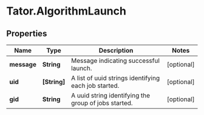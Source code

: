 # Tator.AlgorithmLaunch

## Properties

Name | Type | Description | Notes
------------ | ------------- | ------------- | -------------
**message** | **String** | Message indicating successful launch. | [optional] 
**uid** | **[String]** | A list of uuid strings identifying each job started. | [optional] 
**gid** | **String** | A uuid string identifying the group of jobs started. | [optional] 


